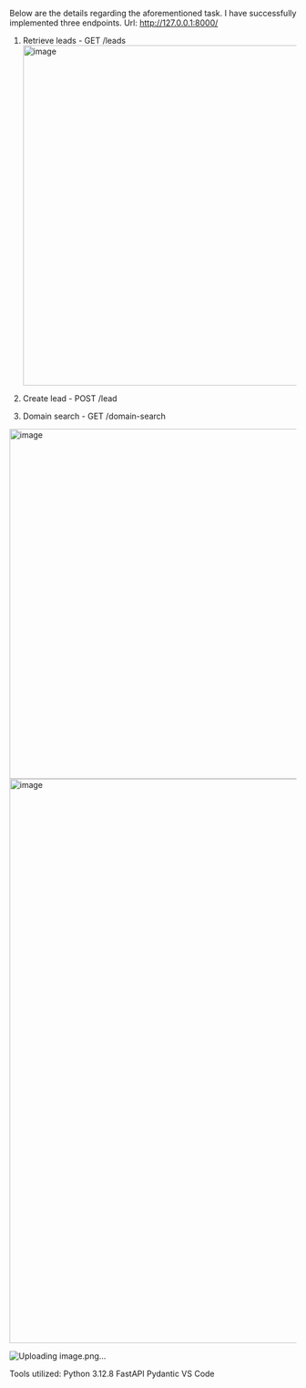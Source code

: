 Below are the details regarding the aforementioned task.
I have successfully implemented three endpoints.
Url: http://127.0.0.1:8000/
   1. Retrieve leads - GET /leads
      <img width="1914" height="597" alt="image" src="https://github.com/user-attachments/assets/b47816d1-1d6d-4922-ac21-63fe8c8b68f2" />

   3. Create lead - POST /lead
   4. Domain search - GET /domain-search

<img width="1793" height="614" alt="image" src="https://github.com/user-attachments/assets/9c700b4b-1de4-401a-bf01-53883f6fc2ae" />
<img width="1819" height="990" alt="image" src="https://github.com/user-attachments/assets/972a4a07-f4e7-45ea-ba3a-681e503600b2" />

![Uploading image.png…]()

Tools utilized:
  Python 3.12.8
  FastAPI
  Pydantic
  VS Code
